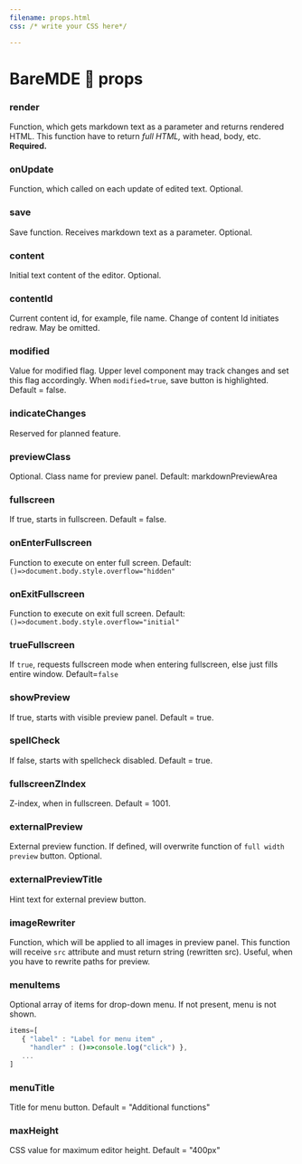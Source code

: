 ```yaml
---
filename: props.html
css: /* write your CSS here*/

---
```

BareMDE :bear: props
=============

### render

Function, which gets markdown text as a parameter and returns rendered HTML. This function have to return *full HTML,* with head, body, etc. **Required.**

### onUpdate

Function, which called on each update of edited text. Optional.
   
### save

Save function. Receives markdown text as a parameter. Optional.

### content

Initial text content of the editor. Optional.
   
### contentId

Current content id, for example, file name. Change of content Id initiates redraw. May be omitted.

### modified

Value for modified flag. Upper level component may track changes and set this flag accordingly. When `modified=true`, save button is highlighted. 
Default = false.

### indicateChanges

Reserved for planned feature.

### previewClass

Optional. Class name for preview panel. Default: markdownPreviewArea

### fullscreen

If true, starts in fullscreen. Default = false.

### onEnterFullscreen

Function to execute on enter full screen. Default: `()=>document.body.style.overflow="hidden"`

### onExitFullscreen

Function to execute on exit full screen. Default: `()=>document.body.style.overflow="initial"`

### trueFullscreen

If `true`, requests fullscreen mode when entering fullscreen, else just fills entire window. Default=`false`

### showPreview

If true, starts with visible preview panel. Default = true.

### spellCheck

If false, starts with spellcheck disabled. Default = true.

### fullscreenZIndex

Z-index, when in fullscreen. Default = 1001.

### externalPreview

External preview function. If defined, will overwrite function of `full width preview` button. Optional. 

### externalPreviewTitle

Hint text for external preview button.

### imageRewriter

Function, which will be applied to all images in preview panel. This function will receive `src` attribute and must return string (rewritten src). Useful, when you have to rewrite paths for preview.

### menuItems

Optional array of items for drop-down menu. If not present, menu is not shown.

```javascript
items=[
   { "label" : "Label for menu item" , 
	 "handler" : ()=>console.log("click") },
   ...
]

```

### menuTitle

Title for menu button. Default = "Additional functions"

### maxHeight

CSS value for maximum editor height. Default = "400px"